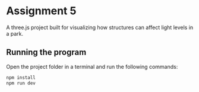 # Assignment 5
A three.js project built for visualizing how structures can affect light levels in a park. 

## Running the program
Open the project folder in a terminal and run the following commands:
```bash
npm install
npm run dev
```
